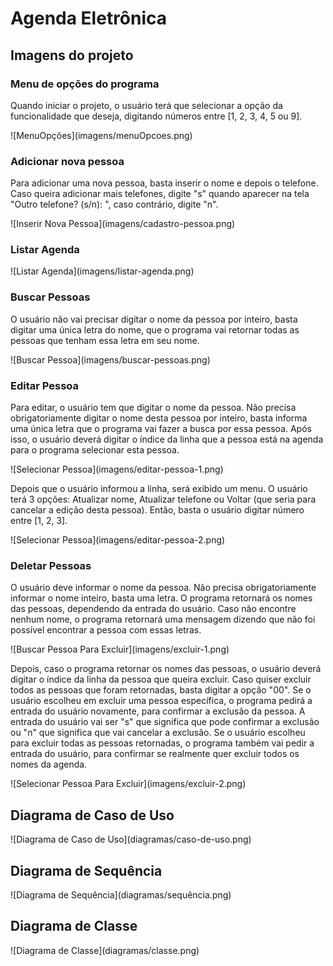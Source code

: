 # Agenda Eletrônica
<h2>Imagens do projeto</h2>

<h3>Menu de opções do programa</h3>
<p>Quando iniciar o projeto, o usuário terá que selecionar a opção da funcionalidade que deseja, digitando
números  entre [1, 2, 3, 4, 5 ou 9].</p>
![MenuOpções](imagens/menuOpcoes.png)

<h3>Adicionar nova pessoa</h3>
<p>Para adicionar uma nova pessoa, basta inserir o nome e depois o telefone. Caso queira adicionar mais 
telefones, digite "s" quando aparecer na tela "Outro telefone? (s/n): ", caso contrário, digite "n".</p>
![Inserir Nova Pessoa](imagens/cadastro-pessoa.png)

<h3>Listar Agenda</h3>
![Listar Agenda](imagens/listar-agenda.png)

<h3>Buscar Pessoas</h3>
<p>O usuário não vai precisar digitar o nome da pessoa por inteiro, basta  digitar uma única letra do nome, que o programa vai retornar todas as pessoas que tenham essa letra em seu nome.</p>
![Buscar Pessoa](imagens/buscar-pessoas.png)

<h3>Editar Pessoa</h3>
<p>Para editar, o usuário tem que digitar o nome da pessoa. Não precisa obrigatoriamente digitar o nome desta pessoa por inteiro, basta informa uma única letra que o programa vai fazer a busca por essa pessoa. 
Após isso, o usuário deverá digitar o índice da linha que a pessoa está na agenda para o programa selecionar
esta pessoa.</p>
![Selecionar Pessoa](imagens/editar-pessoa-1.png)

<p>Depois que o usuário informou a linha, será exibido um menu. O usuário terá 3 opções: Atualizar nome, 
Atualizar telefone ou Voltar (que seria para cancelar a edição desta pessoa). Então, basta o usuário digitar
número entre [1, 2, 3].</p>
![Selecionar Pessoa](imagens/editar-pessoa-2.png)

<h3>Deletar Pessoas</h3>
<p>O usuário deve informar o nome da pessoa. Não precisa obrigatoriamente informar o nome inteiro, basta
uma letra. O programa retornará os nomes das pessoas, dependendo da entrada do usuário. Caso não encontre
nenhum nome, o programa retornará uma mensagem dizendo que não foi possível encontrar a pessoa com
essas letras.</p>
![Buscar Pessoa Para Excluir](imagens/excluir-1.png)

<p>Depois, caso o programa retornar os nomes das pessoas, o usuário deverá digitar o índice da linha da pessoa que queira excluir.
Caso quiser excluir todos as pessoas que foram retornadas, basta digitar a opção "00". Se o usuário escolheu em excluir uma pessoa
específica, o programa pedirá a entrada do usuário novamente, para confirmar a exclusão da pessoa. A entrada do usuário vai ser "s"
que significa que pode confirmar a exclusão ou "n" que significa que vai cancelar a exclusão. Se o usuário escolheu para excluir todas
as pessoas retornadas, o programa também vai pedir a entrada do usuário, para confirmar se realmente quer excluir todos os nomes da
agenda.</p>
![Selecionar Pessoa Para Excluir](imagens/excluir-2.png)

<h2>Diagrama de Caso de Uso</h2>
![Diagrama de Caso de Uso](diagramas/caso-de-uso.png)

<h2>Diagrama de Sequência</h2>
![Diagrama de Sequência](diagramas/sequência.png)

<h2>Diagrama de Classe</h2>
![Diagrama de Classe](diagramas/classe.png)



